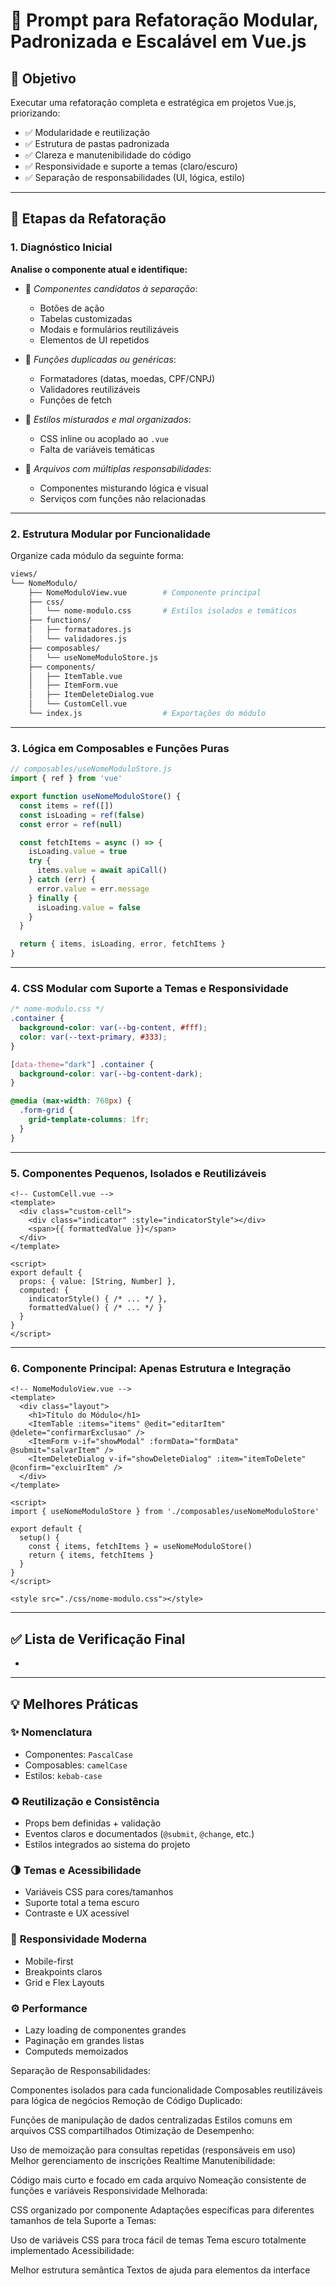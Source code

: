 # 🧩 Prompt para Refatoração Modular, Padronizada e Escalável em Vue.js

## 🎯 Objetivo

Executar uma refatoração completa e estratégica em projetos Vue.js, priorizando:

- ✅ Modularidade e reutilização
- ✅ Estrutura de pastas padronizada
- ✅ Clareza e manutenibilidade do código
- ✅ Responsividade e suporte a temas (claro/escuro)
- ✅ Separação de responsabilidades (UI, lógica, estilo)

---

## 📍 Etapas da Refatoração

### **1. Diagnóstico Inicial**

**Analise o componente atual e identifique:**

- 🔹 *Componentes candidatos à separação*:

  - Botões de ação
  - Tabelas customizadas
  - Modais e formulários reutilizáveis
  - Elementos de UI repetidos

- 🔹 *Funções duplicadas ou genéricas*:

  - Formatadores (datas, moedas, CPF/CNPJ)
  - Validadores reutilizáveis
  - Funções de fetch

- 🔹 *Estilos misturados e mal organizados*:

  - CSS inline ou acoplado ao `.vue`
  - Falta de variáveis temáticas

- 🔹 *Arquivos com múltiplas responsabilidades*:

  - Componentes misturando lógica e visual
  - Serviços com funções não relacionadas

---

### **2. Estrutura Modular por Funcionalidade**

Organize cada módulo da seguinte forma:

```bash
views/
└── NomeModulo/
    ├── NomeModuloView.vue        # Componente principal
    ├── css/
    │   └── nome-modulo.css       # Estilos isolados e temáticos
    ├── functions/
    │   ├── formatadores.js
    │   └── validadores.js
    ├── composables/
    │   └── useNomeModuloStore.js
    ├── components/
    │   ├── ItemTable.vue
    │   ├── ItemForm.vue
    │   ├── ItemDeleteDialog.vue
    │   └── CustomCell.vue
    └── index.js                  # Exportações do módulo
```

---

### **3. Lógica em Composables e Funções Puras**

```js
// composables/useNomeModuloStore.js
import { ref } from 'vue'

export function useNomeModuloStore() {
  const items = ref([])
  const isLoading = ref(false)
  const error = ref(null)

  const fetchItems = async () => {
    isLoading.value = true
    try {
      items.value = await apiCall()
    } catch (err) {
      error.value = err.message
    } finally {
      isLoading.value = false
    }
  }

  return { items, isLoading, error, fetchItems }
}
```

---

### **4. CSS Modular com Suporte a Temas e Responsividade**

```css
/* nome-modulo.css */
.container {
  background-color: var(--bg-content, #fff);
  color: var(--text-primary, #333);
}

[data-theme="dark"] .container {
  background-color: var(--bg-content-dark);
}

@media (max-width: 768px) {
  .form-grid {
    grid-template-columns: 1fr;
  }
}
```

---

### **5. Componentes Pequenos, Isolados e Reutilizáveis**

```vue
<!-- CustomCell.vue -->
<template>
  <div class="custom-cell">
    <div class="indicator" :style="indicatorStyle"></div>
    <span>{{ formattedValue }}</span>
  </div>
</template>

<script>
export default {
  props: { value: [String, Number] },
  computed: {
    indicatorStyle() { /* ... */ },
    formattedValue() { /* ... */ }
  }
}
</script>
```

---

### **6. Componente Principal: Apenas Estrutura e Integração**

```vue
<!-- NomeModuloView.vue -->
<template>
  <div class="layout">
    <h1>Título do Módulo</h1>
    <ItemTable :items="items" @edit="editarItem" @delete="confirmarExclusao" />
    <ItemForm v-if="showModal" :formData="formData" @submit="salvarItem" />
    <ItemDeleteDialog v-if="showDeleteDialog" :item="itemToDelete" @confirm="excluirItem" />
  </div>
</template>

<script>
import { useNomeModuloStore } from './composables/useNomeModuloStore'

export default {
  setup() {
    const { items, fetchItems } = useNomeModuloStore()
    return { items, fetchItems }
  }
}
</script>

<style src="./css/nome-modulo.css"></style>
```

---

## ✅ Lista de Verificação Final

-

---

## 💡 Melhores Práticas

### ✨ **Nomenclatura**

- Componentes: `PascalCase`
- Composables: `camelCase`
- Estilos: `kebab-case`

### ♻️ **Reutilização e Consistência**

- Props bem definidas + validação
- Eventos claros e documentados (`@submit`, `@change`, etc.)
- Estilos integrados ao sistema do projeto

### 🌗 **Temas e Acessibilidade**

- Variáveis CSS para cores/tamanhos
- Suporte total a tema escuro
- Contraste e UX acessível

### 📱 **Responsividade Moderna**

- Mobile-first
- Breakpoints claros
- Grid e Flex Layouts

### ⚙️ **Performance**

- Lazy loading de componentes grandes
- Paginação em grandes listas
- Computeds memoizados



Separação de Responsabilidades:

Componentes isolados para cada funcionalidade
Composables reutilizáveis para lógica de negócios
Remoção de Código Duplicado:

Funções de manipulação de dados centralizadas
Estilos comuns em arquivos CSS compartilhados
Otimização de Desempenho:

Uso de memoização para consultas repetidas (responsáveis em uso)
Melhor gerenciamento de inscrições Realtime
Manutenibilidade:

Código mais curto e focado em cada arquivo
Nomeação consistente de funções e variáveis
Responsividade Melhorada:

CSS organizado por componente
Adaptações específicas para diferentes tamanhos de tela
Suporte a Temas:

Uso de variáveis CSS para troca fácil de temas
Tema escuro totalmente implementado
Acessibilidade:

Melhor estrutura semântica
Textos de ajuda para elementos da interface

